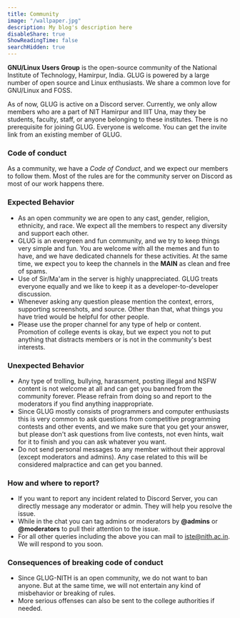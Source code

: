 ```yaml
---
title: Community
image: "/wallpaper.jpg"
description: My blog's description here
disableShare: true
ShowReadingTime: false
searchHidden: true
---
```


**GNU/Linux Users Group** is the open-source community of the National Institute of Technology, Hamirpur, India. GLUG is powered by a large number of open source and Linux enthusiasts. We share a common love for GNU/Linux and FOSS.  

As of now, GLUG is active on a Discord server. Currently, we only allow members who are a part of NIT Hamirpur and IIIT Una, may they be students, faculty, staff, or anyone belonging to these institutes. There is no prerequisite for joining GLUG. Everyone is welcome. You can get the invite link from an existing member of GLUG.  

### Code of conduct

As a community, we have a *Code of Conduct*, and we expect our members to follow them. Most of the rules are for the community server on Discord as most of our work happens there. 

### Expected Behavior 

- As an open community we are open to any cast, gender, religion, ethnicity, and race. We expect all the members to respect any diversity and support each other. 
- GLUG is an evergreen and fun community, and we try to keep things very simple and fun. You are welcome with all the memes and fun to have, and we have dedicated channels for these activities. At the same time, we expect you to keep the channels in the **MAIN** as clean and free of spams. 
- Use of Sir/Ma'am in the server is highly unappreciated. GLUG treats everyone equally and we like to keep it as a developer-to-developer discussion. 
- Whenever asking any question please mention the context, errors, supporting screenshots, and source. Other than that, what things you have tried would be helpful for other people. 
- Please use the proper channel for any type of help or content. Promotion of college events is okay, but we expect you not to put anything that distracts members or is not in the community's best interests. 

### Unexpected Behavior 

- Any type of trolling, bullying, harassment, posting illegal and NSFW content is not welcome at all and can get you banned from the community forever. Please refrain from doing so and report to the moderators if you find anything inappropriate.  
- Since GLUG mostly consists of programmers and computer enthusiasts this is very common to ask questions from competitive programming contests and other events, and we make sure that you get your answer, but please don't ask questions from live contests, not even hints, wait for it to finish and you can ask whatever you want.  
- Do not send personal messages to any member without their approval (except moderators and admins). Any case related to this will be considered malpractice and can get you banned. 

### How and where to report? 

- If you want to report any incident related to Discord Server, you can directly message any moderator or admin. They will help you resolve the issue. 
- While in the chat you can tag admins or moderators by **@admins** or **@moderators** to pull their attention to the issue. 
- For all other queries including the above you can mail to [iste@nith.ac.in](mailto:iste@nith.ac.in). We will respond to you soon.  

### Consequences of breaking code of conduct 

- Since GLUG-NITH is an open community, we do not want to ban anyone. But at the same time, we will not entertain any kind of misbehavior or breaking of rules. 
- More serious offenses can also be sent to the college authorities if needed. 

 

  

